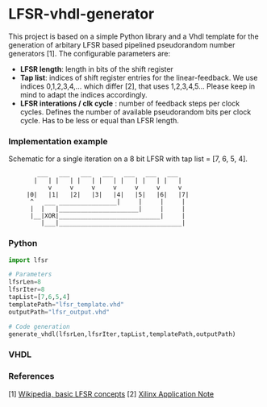 # LFSR-vhdl-generator
This project is based on a simple Python library and a Vhdl template for the generation of arbitary LFSR based pipelined pseudorandom number generators [1]. The configurable parameters are:

* **LFSR length**: length in bits of the shift register
* **Tap list**: indices of shift register entries for the linear-feedback. We use indices 0,1,2,3,4,... which differ [2], that uses 1,2,3,4,5... Please keep in mind to adapt the indices accordingly. 
* **LFSR interations / clk cycle** : number of feedback steps per clock cycles. Defines the number of available pseudorandom bits per clock cycle. Has to be less or equal than LFSR length.

### Implementation example
Schematic for a single iteration on a 8 bit LFSR with tap list = [7, 6, 5, 4].
        
            ___   ___   ___   ___   ___   ___   ___
           |   | |   | |   | |   | |   | |   | |   | 
               v     v     v     v     v     v     v 
         |0|   |1|   |2|   |3|   |4|   |5|   |6|   |7| 
          ^   ___ ________________|     |     |     |
          |  |   |______________________|     |     |
          |__|XOR|____________________________|     |
             |___|__________________________________|


### Python
```python
import lfsr

# Parameters
lfsrLen=8
lfsrIter=8
tapList=[7,6,5,4]
templatePath="lfsr_template.vhd"
outputPath="lfsr_output.vhd"

# Code generation
generate_vhdl(lfsrLen,lfsrIter,tapList,templatePath,outputPath)
```

### VHDL




### References
[1] [Wikipedia, basic LFSR concepts](https://en.wikipedia.org/wiki/Linear-feedback_shift_register)
[2] [Xilinx Application Note](https://www.xilinx.com/support/documentation/application_notes/xapp052.pdf)
